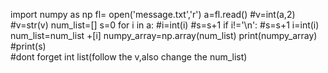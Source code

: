 import numpy as np
fl= open('message.txt','r')
a=fl.read()
#v=int(a,2)
#v=str(v)
num_list=[]
s=0
for i in a:
 #i=int(i)
 #s=s+1
 if i!='\n':
  #s=s+1 
  i=int(i)
  num_list=num_list +[i]
numpy_array=np.array(num_list)
print(numpy_array)
#print(s)   
#dont forget int list(follow the v,also change the num_list)
